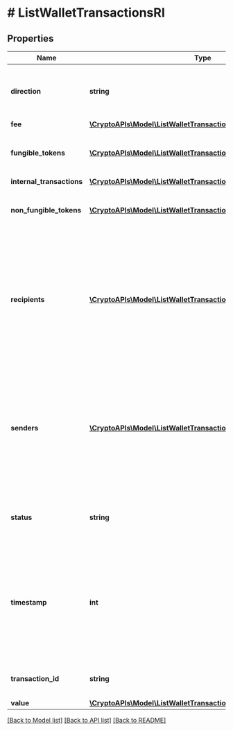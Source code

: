 # # ListWalletTransactionsRI

## Properties

Name | Type | Description | Notes
------------ | ------------- | ------------- | -------------
**direction** | **string** | Defines the direction of the transaction, e.g. incoming. |
**fee** | [**\CryptoAPIs\Model\ListWalletTransactionsRIFee**](ListWalletTransactionsRIFee.md) |  |
**fungible_tokens** | [**\CryptoAPIs\Model\ListWalletTransactionsRIFungibleTokens[]**](ListWalletTransactionsRIFungibleTokens.md) | Represents fungible tokens&#39;es detailed information | [optional]
**internal_transactions** | [**\CryptoAPIs\Model\ListWalletTransactionsRIInternalTransactions[]**](ListWalletTransactionsRIInternalTransactions.md) |  | [optional]
**non_fungible_tokens** | [**\CryptoAPIs\Model\ListWalletTransactionsRINonFungibleTokens[]**](ListWalletTransactionsRINonFungibleTokens.md) | Represents non-fungible tokens&#39;es detailed information. | [optional]
**recipients** | [**\CryptoAPIs\Model\ListWalletTransactionsRIRecipients[]**](ListWalletTransactionsRIRecipients.md) | Represents a list of recipient addresses with the respective amounts. In account-based protocols like Ethereum there is only one address in this list. |
**senders** | [**\CryptoAPIs\Model\ListWalletTransactionsRISenders[]**](ListWalletTransactionsRISenders.md) | Represents a list of sender addresses with the respective amounts. In account-based protocols like Ethereum there is only one address in this list. |
**status** | **string** | Defines the status of the transaction, if it is confirmed or unconfirmed. |
**timestamp** | **int** | Defines the exact date/time in Unix Timestamp when this transaction was mined, confirmed or first seen in Mempool, if it is unconfirmed. |
**transaction_id** | **string** | Represents the unique TD of the transaction. |
**value** | [**\CryptoAPIs\Model\ListWalletTransactionsRIValue**](ListWalletTransactionsRIValue.md) |  |

[[Back to Model list]](../../README.md#models) [[Back to API list]](../../README.md#endpoints) [[Back to README]](../../README.md)

